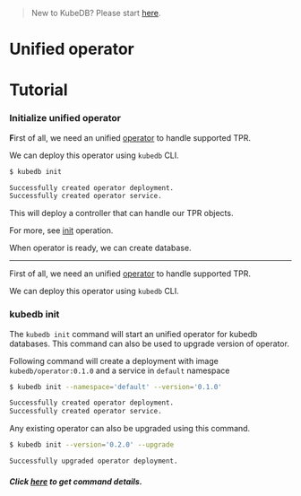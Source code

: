 > New to KubeDB? Please start [here](/docs/tutorial.md).

# Unified operator

# Tutorial

### Initialize unified operator

**F**irst of all, we need an unified [operator](https://github.com/k8sdb/operator) to handle supported TPR.

We can deploy this operator using `kubedb` CLI.

```bash
$ kubedb init

Successfully created operator deployment.
Successfully created operator service.
```

This will deploy a controller that can handle our TPR objects.

For more, see [init](operation/init.md) operation.

When operator is ready, we can create database.



-----------------



First of all, we need an unified [operator](https://github.com/k8sdb/operator) to handle supported TPR.

We can deploy this operator using `kubedb` CLI.

### kubedb init

The `kubedb init` command will start an unified operator for kubedb databases. This command can also be used to upgrade version of operator.

Following command will create a deployment with image `kubedb/operator:0.1.0` and a service in `default` namespace

```bash
$ kubedb init --namespace='default' --version='0.1.0'

Successfully created operator deployment.
Successfully created operator service.
```

Any existing operator can also be upgraded using this command.

```bash
$ kubedb init --version='0.2.0' --upgrade

Successfully upgraded operator deployment.
```

##### Click [here](../reference/init.md) to get command details.